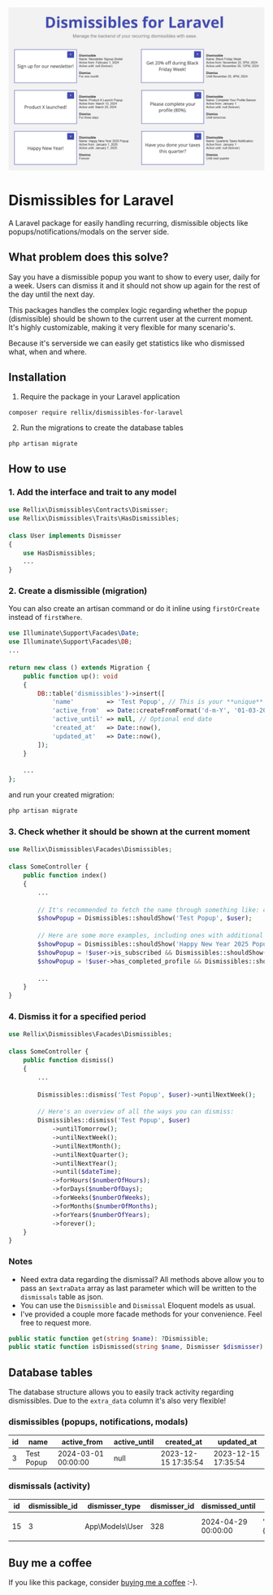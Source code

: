 ![Dismissibles for Laravel](./images/dismissibles-for-laravel.jpg)

# Dismissibles for Laravel

A Laravel package for easily handling recurring, dismissible objects like popups/notifications/modals on the server side.

## What problem does this solve?
Say you have a dismissible popup you want to show to every user, daily for a week. Users can dismiss it and it should not show up again for the rest of the day until the next day.

This packages handles the complex logic regarding whether the popup (dismissible) should be shown to the current user at the current moment. It's highly customizable, making it very flexible for many scenario's.

Because it's serverside we can easily get statistics like who dismissed what, when and where.

## Installation
1. Require the package in your Laravel application
```shell
composer require rellix/dismissibles-for-laravel
```

2. Run the migrations to create the database tables
```shell
php artisan migrate
```

## How to use

### 1. Add the interface and trait to any model
```php
use Rellix\Dismissibles\Contracts\Dismisser;
use Rellix\Dismissibles\Traits\HasDismissibles;

class User implements Dismisser
{
    use HasDismissibles;
    ...
}

```

### 2. Create a dismissible (migration)
You can also create an artisan command or do it inline using `firstOrCreate` instead of `firstWhere`.
```php
use Illuminate\Support\Facades\Date;
use Illuminate\Support\Facades\DB;
...

return new class () extends Migration {
    public function up(): void
    {
        DB::table('dismissibles')->insert([
            'name'         => 'Test Popup', // This is your **unique** identifier
            'active_from'  => Date::createFromFormat('d-m-Y', '01-03-2024'),
            'active_until' => null, // Optional end date
            'created_at'   => Date::now(),
            'updated_at'   => Date::now(),
        ]);
    }
    
    ...
};
```

and run your created migration:
```php
php artisan migrate
```


### 3. Check whether it should be shown at the current moment
```php
use Rellix\Dismissibles\Facades\Dismissibles;

class SomeController {
    public function index()
    {
        ...
    
        // It's recommended to fetch the name through something like: config('dismissibles.test_popup.name')
        $showPopup = Dismissibles::shouldShow('Test Popup', $user);
        
        // Here are some more examples, including ones with additional conditionals:
        $showPopup = Dismissibles::shouldShow('Happy New Year 2025 Popup', $user);
        $showPopup = !$user->is_subscribed && Dismissibles::shouldShow('Newsletter signup modal', $user);
        $showPopup = !$user->has_completed_profile && Dismissibles::shouldShow('Complete your profile notification', $user);
        
        ...
    }
}
```

### 4. Dismiss it for a specified period
```php
use Rellix\Dismissibles\Facades\Dismissibles;

class SomeController {
    public function dismiss()
    {
        ...
        
        Dismissibles::dismiss('Test Popup', $user)->untilNextWeek();
        
        // Here's an overview of all the ways you can dismiss:
        Dismissibles::dismiss('Test Popup', $user)
            ->untilTomorrow();
            ->untilNextWeek();
            ->untilNextMonth();
            ->untilNextQuarter();
            ->untilNextYear();
            ->until($dateTime);
            ->forHours($numberOfHours);
            ->forDays($numberOfDays);
            ->forWeeks($numberOfWeeks);
            ->forMonths($numberOfMonths);
            ->forYears($numberOfYears);
            ->forever();
    }
}
```

### Notes
- Need extra data regarding the dismissal? All methods above allow you to pass an `$extraData` array as last parameter which will be written to the `dismissals` table as json.
- You can use the `Dismissible` and `Dismissal` Eloquent models as usual.
- I've provided a couple more facade methods for your convenience. Feel free to request more. 
```php
public static function get(string $name): ?Dismissible;
public static function isDismissed(string $name, Dismisser $dismisser): bool;
```

## Database tables
The database structure allows you to easily track activity regarding dismissibles. Due to the `extra_data` column it's also very flexible!

### dismissibles (popups, notifications, modals)
| id | name       | active_from         | active_until | created_at          | updated_at          |
|----|------------|---------------------|--------------|---------------------|---------------------|
| 3  | Test Popup | 2024-03-01 00:00:00 | null         | 2023-12-15 17:35:54 | 2023-12-15 17:35:54 |


### dismissals (activity)
| id | dismissible_id | dismisser_type  | dismisser_id | dismissed_until     | extra_data                   | created_at          | updated_at          |
|----|----------------|-----------------|--------------|---------------------|------------------------------|---------------------|---------------------|
| 15 | 3              | App\Models\User | 328          | 2024-04-29 00:00:00 | "{\"route\":\"home.index\"}" | 2024-04-28 17:35:54 | 2024-04-28 17:35:54 |

## Buy me a coffee
If you like this package, consider [buying me a coffee](https://www.paypal.com/donate/?business=E6QBKXWLXMD92&no_recurring=1&item_name=Buy+me+a+coffee&currency_code=EUR) :-).
